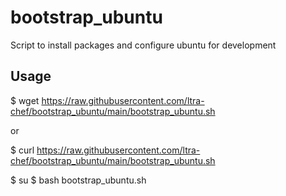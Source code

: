 # bootstrap_ubuntu

Script to install packages and configure ubuntu for development

## Usage

  $ wget https://raw.githubusercontent.com/ltra-chef/bootstrap_ubuntu/main/bootstrap_ubuntu.sh

or 

  $ curl https://raw.githubusercontent.com/ltra-chef/bootstrap_ubuntu/main/bootstrap_ubuntu.sh

  $ su
  $ bash bootstrap_ubuntu.sh
